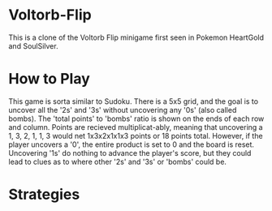 # Voltorb-Flip
This is a clone of the Voltorb Flip minigame first seen in Pokemon HeartGold and SoulSilver.

# How to Play
This game is sorta similar to Sudoku. There is a 5x5 grid, and the goal is to uncover all the '2s' and '3s' without uncovering any '0s' (also called bombs). The 
'total points' to 'bombs' ratio is shown on the ends of each row and column. Points are recieved multiplicat-ably, meaning that uncovering a 1, 3, 2, 1, 1, 3 would 
net 1x3x2x1x1x3 points or 18 points total. However, if the player uncovers a '0', the entire product is set to 0 and the board is reset. Uncovering '1s' do nothing 
to advance the player's score, but they could lead to clues as to where other '2s' and '3s' or 'bombs' could be.

# Strategies
